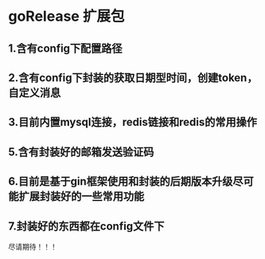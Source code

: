 # goRelease 扩展包 
## 1.含有config下配置路径
## 2.含有config下封装的获取日期型时间，创建token，自定义消息
## 3.目前内置mysql连接，redis链接和redis的常用操作
## 5.含有封装好的邮箱发送验证码
## 6.目前是基于gin框架使用和封装的后期版本升级尽可能扩展封装好的一些常用功能
## 7.封装好的东西都在config文件下
尽请期待！！！
